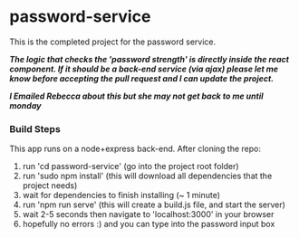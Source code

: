 # password-service
This is the completed project for the password service.

***The logic that checks the 'password strength' is directly inside the react component. 
If it should be a back-end service (via ajax) please let me know before accepting the
pull request and I can update the project.***

***I Emailed Rebecca about this but she may not get back to me until monday***

### Build Steps
This app runs on a node+express back-end. After cloning the repo:

1. run 'cd password-service' (go into the project root folder)
2. run 'sudo npm install' (this will download all dependencies that the project needs)
3. wait for dependencies to finish installing (~ 1 minute)
4. run 'npm run serve' (this will create a build.js file, and start the server)
5. wait 2-5 seconds then navigate to 'localhost:3000' in your browser
6. hopefully no errors :) and you can type into the password input box

